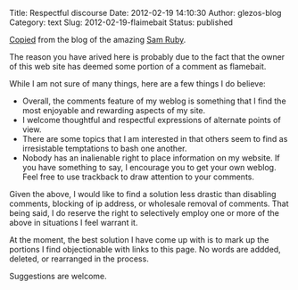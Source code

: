 Title: Respectful discourse
Date: 2012-02-19 14:10:30
Author: glezos-blog
Category: text
Slug: 2012-02-19-flaimebait
Status: published

[Copied](http://www.intertwingly.net/blog/flamebait) from the blog of the amazing [Sam Ruby](http://www.intertwingly.net/).

The reason you have arived here is probably due to the fact that the owner of this web site has deemed some portion of a comment as flamebait.

While I am not sure of many things, here are a few things I do believe:

- Overall, the comments feature of my weblog is something that I find the most enjoyable and rewarding aspects of my site.
- I welcome thoughtful and respectful expressions of alternate points of view.
- There are some topics that I am interested in that others seem to find as irresistable temptations to bash one another.
- Nobody has an inalienable right to place information on my website.  If you have something to say, I encourage you to get your own weblog.  Feel free to use trackback to draw attention to your comments.

Given the above, I would like to find a solution less drastic than disabling comments, blocking of ip address, or wholesale removal of comments. That being said, I do reserve the right to selectively employ one or more of the above in situations I feel warrant it.

At the moment, the best solution I have come up with is to mark up the portions I find objectionable with links to this page. No words are addded, deleted, or rearranged in the process.

Suggestions are welcome.
